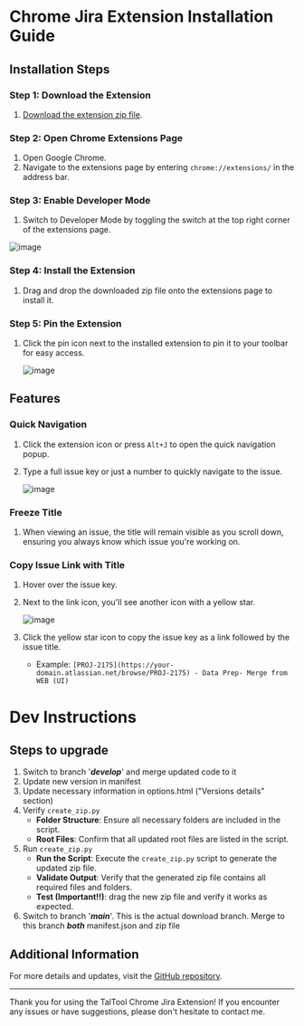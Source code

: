 # Chrome Jira Extension Installation Guide

## Installation Steps

### Step 1: Download the Extension
1. [Download the extension zip file](https://github.com/tbener/jira-extension/raw/develop/TalTool%20Jira%20Extension.zip).

### Step 2: Open Chrome Extensions Page
1. Open Google Chrome.
2. Navigate to the extensions page by entering `chrome://extensions/` in the address bar.

### Step 3: Enable Developer Mode
1. Switch to Developer Mode by toggling the switch at the top right corner of the extensions page.

![image](https://github.com/user-attachments/assets/5a18db38-6623-4571-b95e-af63620bbf71)

### Step 4: Install the Extension
1. Drag and drop the downloaded zip file onto the extensions page to install it.
   
### Step 5: Pin the Extension
1. Click the pin icon next to the installed extension to pin it to your toolbar for easy access.
   
   ![image](https://github.com/user-attachments/assets/9c1e64e2-26c2-4c84-b610-19632e9c5cc6)


## Features

### Quick Navigation
1. Click the extension icon or press `Alt+J` to open the quick navigation popup.
2. Type a full issue key or just a number to quickly navigate to the issue.

   ![image](https://github.com/user-attachments/assets/8ddcaf94-9070-4783-b220-cb32e922263a)


### Freeze Title
1. When viewing an issue, the title will remain visible as you scroll down, ensuring you always know which issue you're working on.
   
### Copy Issue Link with Title
1. Hover over the issue key.
2. Next to the link icon, you'll see another icon with a yellow star.
   
   ![image](https://github.com/user-attachments/assets/1a9d9512-561f-4140-b04e-eadfe76fe9ae)

3. Click the yellow star icon to copy the issue key as a link followed by the issue title.
   - Example: `[PROJ-2175](https://your-domain.atlassian.net/browse/PROJ-2175) - Data Prep- Merge from WEB (UI)`

# Dev Instructions
## Steps to upgrade
1. Switch to branch '***develop***' and merge updated code to it
2. Update new version in manifest 
3. Update necessary information in options.html ("Versions details" section)
4. Verify `create_zip.py`
   - **Folder Structure**: Ensure all necessary folders are included in the script.
   - **Root Files**: Confirm that all updated root files are listed in the script.
5. Run `create_zip.py`
   - **Run the Script**: Execute the `create_zip.py` script to generate the updated zip file.
   - **Validate Output**: Verify that the generated zip file contains all required files and folders.
   - **Test (Important!!)**: drag the new zip file and verify it works as expected.
6. Switch to branch '***main***'. This is the actual download branch. Merge to this branch ***both*** manifest.json and zip file 

## Additional Information
For more details and updates, visit the [GitHub repository](https://github.com/tbener/jira-extension).

---

Thank you for using the TalTool Chrome Jira Extension! If you encounter any issues or have suggestions, please don't hesitate to contact me.
